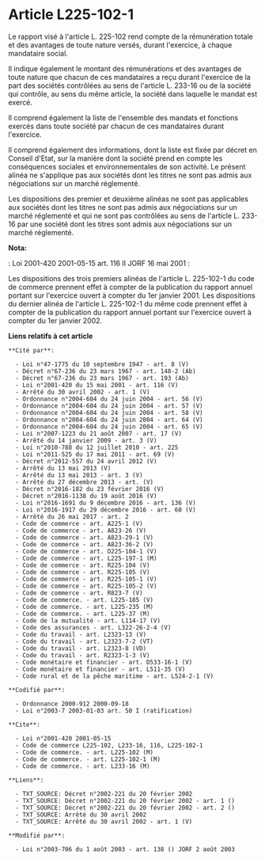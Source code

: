 # Article L225-102-1

Le rapport visé à l'article L. 225-102 rend compte de la rémunération totale et des avantages de toute nature versés, durant
l'exercice, à chaque mandataire social.

Il indique également le montant des rémunérations et des avantages de toute nature que chacun de ces mandataires a reçu
durant l'exercice de la part des sociétés contrôlées au sens de l'article L. 233-16 ou de la société qui contrôle, au sens du
même article, la société dans laquelle le mandat est exercé.

Il comprend également la liste de l'ensemble des mandats et fonctions exercés dans toute société par chacun de ces
mandataires durant l'exercice.

Il comprend également des informations, dont la liste est fixée par décret en Conseil d'Etat, sur la manière dont la société
prend en compte les conséquences sociales et environnementales de son activité. Le présent alinéa ne s'applique pas aux
sociétés dont les titres ne sont pas admis aux négociations sur un marché réglementé.

Les dispositions des premier et deuxième alinéas ne sont pas applicables aux sociétés dont les titres ne sont pas admis aux
négociations sur un marché réglementé et qui ne sont pas contrôlées au sens de l'article L. 233-16 par une société dont les
titres sont admis aux négociations sur un marché réglementé.

**Nota:**

: Loi 2001-420 2001-05-15 art. 116 II JORF 16 mai 2001 : 

Les dispositions des trois premiers alinéas de l'article L. 225-102-1 du code de commerce prennent effet à compter de la
publication du rapport annuel portant sur l'exercice ouvert à compter du 1er janvier 2001. Les dispositions du dernier alinéa
de l'article L. 225-102-1 du même code prennent effet à compter de la publication du rapport annuel portant sur l'exercice
ouvert à compter du 1er janvier 2002.

**Liens relatifs à cet article**

	**Cité par**:

	  - Loi n°47-1775 du 10 septembre 1947 - art. 8 (V)
	  - Décret n°67-236 du 23 mars 1967 - art. 148-2 (Ab)
	  - Décret n°67-236 du 23 mars 1967 - art. 193 (Ab)
	  - Loi n°2001-420 du 15 mai 2001 - art. 116 (V)
	  - Arrêté du 30 avril 2002 - art. 1 (V)
	  - Ordonnance n°2004-604 du 24 juin 2004 - art. 56 (V)
	  - Ordonnance n°2004-604 du 24 juin 2004 - art. 57 (V)
	  - Ordonnance n°2004-604 du 24 juin 2004 - art. 58 (V)
	  - Ordonnance n°2004-604 du 24 juin 2004 - art. 64 (V)
	  - Ordonnance n°2004-604 du 24 juin 2004 - art. 65 (V)
	  - Loi n°2007-1223 du 21 août 2007 - art. 17 (V)
	  - Arrêté du 14 janvier 2009 - art. 3 (V)
	  - Loi n°2010-788 du 12 juillet 2010 - art. 225
	  - Loi n°2011-525 du 17 mai 2011 - art. 69 (V)
	  - Décret n°2012-557 du 24 avril 2012 (V)
	  - Arrêté du 13 mai 2013 (V)
	  - Arrêté du 13 mai 2013 - art. 3 (V)
	  - Arrêté du 27 décembre 2013 - art. (V)
	  - Décret n°2016-182 du 23 février 2016 (V)
	  - Décret n°2016-1138 du 19 août 2016 (V)
	  - Loi n°2016-1691 du 9 décembre 2016 - art. 136 (V)
	  - Loi n°2016-1917 du 29 décembre 2016 - art. 60 (V)
	  - Arrêté du 26 mai 2017 - art. 2
	  - Code de commerce - art. A225-1 (V)
	  - Code de commerce - art. A823-26 (V)
	  - Code de commerce - art. A823-29-1 (V)
	  - Code de commerce - art. A823-36-2 (V)
	  - Code de commerce - art. D225-104-1 (V)
	  - Code de commerce - art. L225-197-1 (M)
	  - Code de commerce - art. R225-104 (V)
	  - Code de commerce - art. R225-105 (V)
	  - Code de commerce - art. R225-105-1 (V)
	  - Code de commerce - art. R225-105-2 (V)
	  - Code de commerce - art. R823-7 (V)
	  - Code de commerce. - art. L225-185 (V)
	  - Code de commerce. - art. L225-235 (M)
	  - Code de commerce. - art. L225-37 (M)
	  - Code de la mutualité - art. L114-17 (V)
	  - Code des assurances - art. L322-26-2-4 (V)
	  - Code du travail - art. L2323-13 (V)
	  - Code du travail - art. L2323-7-2 (VT)
	  - Code du travail - art. L2323-8 (VD)
	  - Code du travail - art. R2323-1-3 (V)
	  - Code monétaire et financier - art. D533-16-1 (V)
	  - Code monétaire et financier - art. L511-35 (V)
	  - Code rural et de la pêche maritime - art. L524-2-1 (V)

	**Codifié par**:

	  - Ordonnance 2000-912 2000-09-18
	  - Loi n°2003-7 2003-01-03 art. 50 I (ratification)

	**Cite**:

	  - Loi n°2001-420 2001-05-15
	  - Code de commerce L225-102, L233-16, 116, L225-102-1
	  - Code de commerce. - art. L225-102 (M)
	  - Code de commerce. - art. L225-102-1 (M)
	  - Code de commerce. - art. L233-16 (M)

	**Liens**:

	  - TXT_SOURCE: Décret n°2002-221 du 20 février 2002
	  - TXT_SOURCE: Décret n°2002-221 du 20 février 2002 - art. 1 ()
	  - TXT_SOURCE: Décret n°2002-221 du 20 février 2002 - art. 2 ()
	  - TXT_SOURCE: Arrêté du 30 avril 2002
	  - TXT_SOURCE: Arrêté du 30 avril 2002 - art. 1 (V)

	**Modifié par**:

	  - Loi n°2003-706 du 1 août 2003 - art. 138 () JORF 2 août 2003
